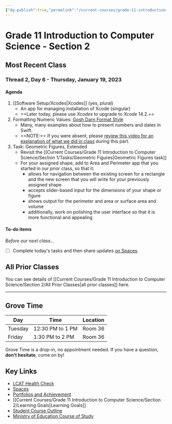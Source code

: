 ```yaml
---
{"dg-publish":true,"permalink":"/current-courses/grade-11-introduction-to-computer-science/section-2/home/","dgHomeLink":false}
---
```


# Grade 11 Introduction to Computer Science - Section 2
## Most Recent Class

<div class="transclusion internal-embed is-loaded"><div class="markdown-embed">




### Thread 2, Day 6 - Thursday, January 19, 2023

#### Agenda

1. [[Software Setup/Xcodes|Xcodes]] (yes, plural)
	- An app for managing installation of Xcode (singular)
	- ==Later today, please use *Xcodes* to upgrade to *Xcode* 14.2.==
2. Formatting Numeric Values: [Gosh Darn Format Style](https://goshdarnformatstyle.com/#how-do-i-even-know-where-to-start)
	- Many, many examples about how to present numbers and dates in Swift.
	- ==NOTE:== If you were absent, please [review this video for an explanation of what we did in class](https://youtu.be/eyrskVPipvI) during this part.
3. Task: Geometric Figures, Extended
	- Revisit the [[Current Courses/Grade 11 Introduction to Computer Science/Section 1/Tasks/Geometric Figures|Geometric Figures task]]
	- For your assigned shape, add to Area and Perimeter app that you started in our prior class, so that it:
		- allows for navigation between the existing screen for a rectangle and the new screen that you will write for your previously assigned shape
		- accepts slider-based input for the dimensions of your shape or figure
		- shows output for the perimeter and area or surface area and volume
		- additionally, work on polishing the user interface so that it is more functional and appealing
	  
#### To-do items
*Before our next class...*
- [ ] Complete today's tasks and then share updates [on Spaces](https://ca.spacesedu.com/).

</div></div>

## All Prior Classes
You can see details of [[Current Courses/Grade 11 Introduction to Computer Science/Section 2/All Prior Classes|all prior classes]] here.
___
## Grove Time

<div class="transclusion internal-embed is-loaded"><div class="markdown-embed">




Day|Time|Location
-|-|-
Tuesday|12:30 PM to 1 PM|Room 36
Friday|1:30 PM to 2 PM|Room 36

Grove Time is a drop-in, no appointment needed.
If you have a question, **don't hesitate**, come on by!

</div></div>

## Key Links

<div class="transclusion internal-embed is-loaded"><div class="markdown-embed">




- [LCAT Health Check](https://lcat.lcs.on.ca)
- [Spaces](https://ca.spacesedu.com/)
- [Portfolios and Achievement](https://www.russellgordon.ca/cs/learning-goals/introduction/)
- [[Current Courses/Grade 11 Introduction to Computer Science/Section 2/Learning Goals|Learning Goals]]
- [Student Course Outline](https://tinyurl.com/lcscs22-g11-sco)
- [Ministry of Education Course of Study](https://tinyurl.com/lcscs22-g11-mcs)

</div></div>
